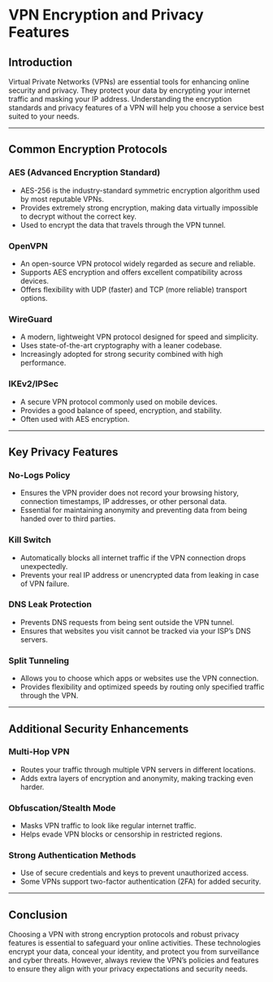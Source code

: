 # VPN Encryption and Privacy Features

## Introduction

Virtual Private Networks (VPNs) are essential tools for enhancing online security and privacy. They protect your data by encrypting your internet traffic and masking your IP address. Understanding the encryption standards and privacy features of a VPN will help you choose a service best suited to your needs.

---

## Common Encryption Protocols

### AES (Advanced Encryption Standard)
- AES-256 is the industry-standard symmetric encryption algorithm used by most reputable VPNs.
- Provides extremely strong encryption, making data virtually impossible to decrypt without the correct key.
- Used to encrypt the data that travels through the VPN tunnel.

### OpenVPN
- An open-source VPN protocol widely regarded as secure and reliable.
- Supports AES encryption and offers excellent compatibility across devices.
- Offers flexibility with UDP (faster) and TCP (more reliable) transport options.

### WireGuard
- A modern, lightweight VPN protocol designed for speed and simplicity.
- Uses state-of-the-art cryptography with a leaner codebase.
- Increasingly adopted for strong security combined with high performance.

### IKEv2/IPSec
- A secure VPN protocol commonly used on mobile devices.
- Provides a good balance of speed, encryption, and stability.
- Often used with AES encryption.

---

## Key Privacy Features

### No-Logs Policy
- Ensures the VPN provider does not record your browsing history, connection timestamps, IP addresses, or other personal data.
- Essential for maintaining anonymity and preventing data from being handed over to third parties.

### Kill Switch
- Automatically blocks all internet traffic if the VPN connection drops unexpectedly.
- Prevents your real IP address or unencrypted data from leaking in case of VPN failure.

### DNS Leak Protection
- Prevents DNS requests from being sent outside the VPN tunnel.
- Ensures that websites you visit cannot be tracked via your ISP’s DNS servers.

### Split Tunneling
- Allows you to choose which apps or websites use the VPN connection.
- Provides flexibility and optimized speeds by routing only specified traffic through the VPN.

---

## Additional Security Enhancements

### Multi-Hop VPN
- Routes your traffic through multiple VPN servers in different locations.
- Adds extra layers of encryption and anonymity, making tracking even harder.

### Obfuscation/Stealth Mode
- Masks VPN traffic to look like regular internet traffic.
- Helps evade VPN blocks or censorship in restricted regions.

### Strong Authentication Methods
- Use of secure credentials and keys to prevent unauthorized access.
- Some VPNs support two-factor authentication (2FA) for added security.

---

## Conclusion

Choosing a VPN with strong encryption protocols and robust privacy features is essential to safeguard your online activities. These technologies encrypt your data, conceal your identity, and protect you from surveillance and cyber threats. However, always review the VPN’s policies and features to ensure they align with your privacy expectations and security needs.
